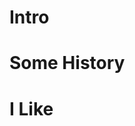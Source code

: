 # Intro

[//]: # (I am the co-founder and CTO of [Promptfoo]&#40;https://promptfoo.dev&#41;, where we're building open-source tools to evaluate, find, and fix vulnerabilities in LLMs. Before Promptfoo, I was the VP of Engineering at [SmileID]&#40;https://www.usesmileid.com&#41;, where I led the development of tools that have helped over 170 million people in Africa gain access to financial services. I also co-founded [Arthena]&#40;https://arthena.com&#41; and [Matroid]&#40;https://matroid.com&#41;.)

[//]: # ()
[//]: # (In my spare time, I enjoy investing in people and ideas through a [small venture fund]&#40;https://skepticalinvestments.biz&#41;, focusing on projects with high social impact. If you think I can be helpful to you or your cause, or if you're interested in collaborating, feel free to get in touch.)

# Some History

[//]: # (- My parents put a computer in my bedroom in 1993 when I was 3. It was an old Tandy that ran MS-DOS. My favorite games were Street Rod 2, Wolfenstein 3D, and Tom and Jerry. It had a mechanical keyboard and a turbo button. To this day, I still don't know what pressing the turbo button really did.)

[//]: # (- We subscribed to AOL in 1995. I still remember installing it from a floppy disk onto our brand-new Packard Bell. It took years for me to send my first email.)

[//]: # (- In the summer of 1996, my uncle purchased [MegaRace]&#40;https://en.wikipedia.org/wiki/MegaRace&#41; from [Media Play]&#40;https://en.wikipedia.org/wiki/Media_Play&#41; and installed it on my mom's work computer. I might have endangered her business by using her computer too much.)

[//]: # (- At 7, I discovered the mini-games hidden in Microsoft Office. I also beat Minesweeper on expert for the first time.)

[//]: # (- At 8, my parents bought me a Sony Mavica MVC-FD71 digital camera after I stole their SLR one too many times. It could fit 10 images to a floppy disk at a 0.3MP resolution. I still have it, and it still works. I've been taking photographs ever since, now with a Nikon D750, D800, and occasionally with a Mamiya 6II.)

[//]: # (- At 10, I built my first website with Microsoft FrontPage on our Pentium III [Gateway]&#40;https://en.wikipedia.org/wiki/Gateway,_Inc.&#41;. My website was terrible.)

[//]: # (- I was 11 when I built my first [Tesla Coil]&#40;https://en.wikipedia.org/wiki/Tesla_coil&#41; &#40;without my parents' permission&#41;. Over the next few years, I built several more, including one of the first audio modulated coils and one of the first DRSSTCs.)

[//]: # (- When I was 12, I set the all-time high record at my local laser tag facility by reverse engineering the charging station and weapon protocols with a photo-resistor, micro-cassette recorder, and a lot of patience. I was unstoppable.)

[//]: # (- At 13, I went to space camp and fell in love. I went back two more times and promised myself that I'd work in space. I've since helped build three generations of satellites and have contributed to two more.)

[//]: # (- At 14, I was almost expelled for finding a backdoor into my high school's file server and telling everyone but the faculty members about it. Later that year, I figured out how to turn off the internet firewall by editing system registry keys. I anonymously shared my work months later.)

[//]: # (- At 16, I participated in a foreign exchange program in Dortmund, Germany. Since then, I've gone back almost every year.)

[//]: # (- 14 - 17, I played a lot of video games. My favorites included Counter-Strike Source, Command and Conquer 3, Halo 2, and Age of Empires II.)

[//]: # (- At 18, in the summer before college, my friends and I started playing [Muggle Quidditch]&#40;<https://en.wikipedia.org/wiki/Quidditch_&#40;sport&#41;>&#41;. We went on to start over 8 teams in the [International Quidditch Association]&#40;https://en.wikipedia.org/wiki/International_Quidditch_Association&#41;, including the [Buffalo Quidditch Society]&#40;https://www.facebook.com/buffaloquidditch/&#41;. At our height, we were ranked third in the IQA. Although I don't play anymore, you can still see pictures of me holding a broom while wearing a chess camp t-shirt on Facebook.)

[//]: # (- At 19, I took my first graduate course and published my first academic paper.)

[//]: # (- At 20, I co-authored a grant to build a satellite and managed a 60+ person team for the next two years. You can read more about that [here]&#40;https://ubnl.space/glados/&#41;.)

[//]: # ()
[//]: # (Ask me in person for other stories that I'm afraid to share with the internet.)

# I Like

[//]: # (- Running)

[//]: # (- Skiing)

[//]: # (- Sailing and the sea)

[//]: # (- Space)

[//]: # (- Summer)

[//]: # (- [Books]&#40;https://www.goodreads.com/mdangelo&#41;)

[//]: # (- Colored pencils &#40;[Faber-Castell Polychromos]&#40;https://www.faber-castell.com/products/art-and-graphic/polychromos&#41;&#41;)

[//]: # (- Podcasts &#40;[The Daily]&#40;https://www.nytimes.com/column/the-daily&#41;, [The Ezra Klein Show]&#40;https://www.nytimes.com/column/ezra-klein-podcast&#41;, [Planet Money]&#40;https://www.npr.org/sections/money/&#41;, [The Indicator]&#40;https://www.npr.org/podcasts/510325/the-indicator-from-planet-money&#41;, [This American Life]&#40;https://www.thisamericanlife.org/&#41;, [99% Invisible]&#40;https://99percentinvisible.org/episodes/&#41;, [The Economist]&#40;http://radio.economist.com/&#41;, [Radiolab]&#40;https://www.wnycstudios.org/shows/radiolab&#41;, [Hidden Brain]&#40;https://www.npr.org/series/423302056/hidden-brain&#41;, [Inquiring Minds]&#40;https://inquiring.show&#41;, and others&#41;)

[//]: # (- [Good design]&#40;/&#41;)

[//]: # (- [Photography]&#40;https://instagram.com/dangelosaurus&#41;)

[//]: # (# Travel / Geography)

[//]: # ()
[//]: # (- I am originally from Buffalo, New York. I have since lived in Palo Alto, Mountain View, San Francisco, Seattle, and New York City.)

[//]: # (- I've been to approximately 50 countries, some of which I have forgotten, many of which I would like to revisit.)

[//]: # (- In 2016, I visited Canada, Ethiopia, Austria, Germany, Belgium, Ireland, Northern Ireland, Italy, Romania, Sweden, Norway, Svalbard, Panama, Costa Rica, Uganda, Japan, and the UAE, mostly in that order.)

[//]: # (- In 2017, I visited Canada, Japan, Denmark, Germany, Sweden, Estonia, Russia, the Netherlands, Belgium, the U.K., Spain, Iceland, France, Switzerland, Ethiopia, and Luxembourg.)

[//]: # (- In 2018, I visited Canada, France, Italy, Israel, and the U.K.)

[//]: # (- In 2019, I visited Canada, England, France, and Switzerland.)

[//]: # (- In 2020, I traveled barely 20 blocks. I stayed in New York and remodeled an apartment.)

[//]: # (- In 2021, I continued remodeling an apartment.)

[//]: # (- In 2022, I switched jobs and visited the UK, France, Greece, Belgium, Luxembourg, Germany, and Kenya.)

[//]: # (- In 2023, I visited France, the UK, Ireland, and Rwanda.)

[//]: # (- I am an Oregon Trail II enthusiast.)

[//]: # ()
[//]: # (# Fun Facts)

[//]: # ()
[//]: # (- I have a list of thousands of ideas, like creating matching bow ties for cats and humans.)

[//]: # (- I almost always have a sketchbook with me and a [01 Sakura Pigma Micron Pen]&#40;https://www.sakuraofamerica.com/product/pigma-micron/&#41;.)

[//]: # (- I can't locate every country on a map.)

[//]: # (- I operate a [small angel fund]&#40;http://skepticalinvestments.biz/&#41; with terrible returns.)

[//]: # (- I break about 30 traffic laws on a skateboard or [bicycle]&#40;https://www.citibikenyc.com/&#41; every single day.)

[//]: # (- I stack-rank coffee shops, restaurants, and every dog I see in New York.)

[//]: # (- I added this page because many people complained that my site was just my resume.)

[//]: # ()
[//]: # (# I Dream Of)

[//]: # ()
[//]: # (- Inspiring and feeling inspired.)

[//]: # (- Enabling a brighter future for everyone, regardless of political or socioeconomic status.)

[//]: # (- Treating every individual with genuine kindness and respect.)

[//]: # (- Staying curious.)

[//]: # (- Continually improving.)

[//]: # (- You not checking the commit history for earlier drafts of this file.)

[//]: # ()
[//]: # (# Websites from People I Admire)

[//]: # ()
[//]: # (- [Alex Peysakhovich]&#40;http://alexpeys.github.io/&#41;)

[//]: # (- [Chris Lengerich]&#40;http://www.chrislengerich.com/&#41;)

[//]: # (- [Chris Saad]&#40;https://www.chrissaad.com/&#41;)

[//]: # (- [Duncan Tomlin]&#40;http://duncantomlin.com/&#41;)

[//]: # (- [Ed Kearney]&#40;https://edkearney.com/&#41;)

[//]: # (- [Hawley Moore]&#40;http://hawleymoore.com/&#41;)

[//]: # (- [Holman Gao]&#40;https://golmansax.com/&#41;)

[//]: # (- [Ian Webster]&#40;http://ianww.com/&#41;)

[//]: # (- [Johanna Flato]&#40;https://www.johannaflato.com/&#41;)

[//]: # (- [Judy Mou]&#40;http://www.judymou.com/&#41;)

[//]: # (- [Judy Suh]&#40;https://www.judysuh.com/&#41;)

[//]: # (- [Kristina Monakhova]&#40;https://kristinamonakhova.com/&#41;)

[//]: # (- [Noah Trueblood]&#40;http://notrueblood.com/&#41;)

[//]: # (- [Ruoxi Wang]&#40;http://ruoxiw.com/&#41;)

[//]: # (- [Tom Sachs]&#40;https://www.tomsachs.org/&#41;)

[//]: # (- [Will Holley]&#40;https://willholley.com/&#41;)

[//]: # ()
[//]: # (If we are friends and you feel like you belong on this list, you're probably right. Submit a PR, or ask me, and I'll add you.)
